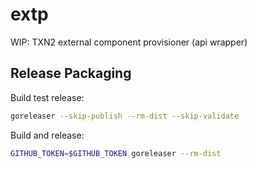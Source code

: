 # extp
WIP: TXN2 external component provisioner (api wrapper)


## Release Packaging

Build test release:
```bash
goreleaser --skip-publish --rm-dist --skip-validate
```

Build and release:
```bash
GITHUB_TOKEN=$GITHUB_TOKEN goreleaser --rm-dist
```

